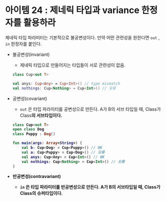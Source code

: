 # 아이템 24 : 제네릭 타입과 variance 한정자를 활용하라

제네릭 타입 파라미터는 기본적으로 불공변성이다. 만약 어떤 관련성을 원한다면 `out` , `in` 한정자를 붙인다.

- 불공변성(invariant)
    - 제네릭 타입으로 만들어지는 타입들이 서로 관련성이 없음.
    
    ```kotlin
    class Cup<out T>
    
    val anys: Cup<Any> = Cup<Int>() // type mismatch
    val nothings: Cup<Nothing> = Cup<Int>() // 오류
    ```
    
- 공변성(covariant)
    - `out` 은 타입 파라미터를 공변성으로 만든다. A가 B의 서브 타입일 때, Class<A>가 Class<B>의 서브타입이다.
    
    ```kotlin
    class Cup<out T>
    open class Dog
    class Puppy : Dog()

    fun main(args: Array<String>) {
        val b: Cup<Dog> = Cup<Puppy>() // OK
        val a: Cup<Puppy> = Cup<Dog>() // 오류 
        val anys: Cup<Any> = Cup<Int>() // OK
        val nothings: Cup<Nothing> = Cup<Int>() // 오류
    }
    ```
    
- 반공변성(contravariant)
    - `in` 은 타입 파라미터를 반공변성으로 만든다. A가 B의 서브타입일 때, Class<A>가 Class<B>의 슈퍼타입이다.
